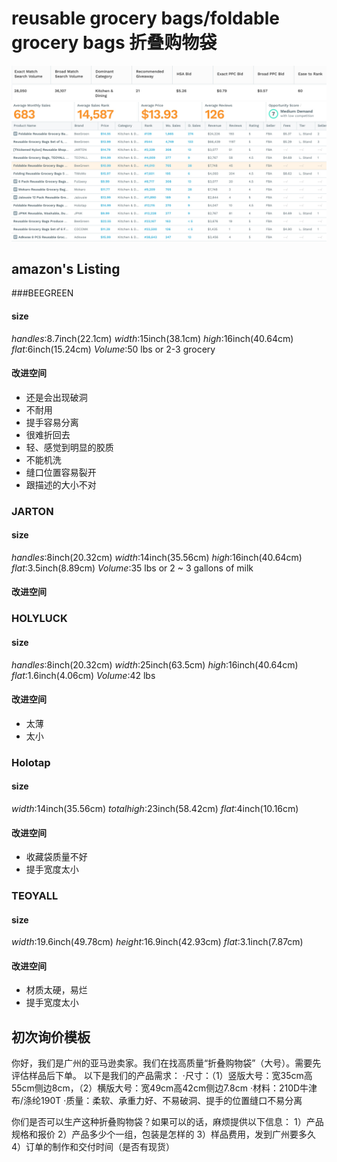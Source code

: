 # reusable grocery bags/foldable grocery bags 折叠购物袋

![](media/15386466407616.jpg)
![](media/15386507029052.jpg)

## amazon's Listing
###BEEGREEN
#### size
*handles*:8.7inch(22.1cm) *width*:15inch(38.1cm) *high*:16inch(40.64cm) *flat*:6inch(15.24cm) *Volume*:50 lbs or 2-3 grocery 
#### 改进空间
- 还是会出现破洞
- 不耐用
- 提手容易分离
- 很难折回去
- 轻、感觉到明显的胶质
- 不能机洗
- 缝口位置容易裂开
- 跟描述的大小不对

### JARTON
#### size
*handles*:8inch(20.32cm) *width*:14inch(35.56cm) *high*:16inch(40.64cm) *flat*:3.5inch(8.89cm) *Volume*:35 lbs or  2 ~ 3 gallons of milk 
#### 改进空间

### HOLYLUCK
#### size
*handles*:8inch(20.32cm) *width*:25inch(63.5cm) *high*:16inch(40.64cm) *flat*:1.6inch(4.06cm) *Volume*:42 lbs
#### 改进空间
- 太薄
- 太小

### Holotap
#### size
*width*:14inch(35.56cm) *totalhigh*:23inch(58.42cm) *flat*:4inch(10.16cm) 
#### 改进空间
- 收藏袋质量不好
- 提手宽度太小



### TEOYALL
#### size
*width*:19.6inch(49.78cm) *height*:16.9inch(42.93cm) *flat*:3.1inch(7.87cm) 
#### 改进空间
- 材质太硬，易烂
- 提手宽度太小

## 初次询价模板
你好，我们是广州的亚马逊卖家。我们在找高质量“折叠购物袋”（大号）。需要先评估样品后下单。
以下是我们的产品需求：
·尺寸：（1）竖版大号：宽35cm高55cm侧边8cm，（2）横版大号：宽49cm高42cm侧边7.8cm
·材料：210D牛津布/涤纶190T
·质量：柔软、承重力好、不易破洞、提手的位置缝口不易分离

你们是否可以生产这种折叠购物袋？如果可以的话，麻烦提供以下信息：
1）产品规格和报价
2）产品多少个一组，包装是怎样的
3）样品费用，发到广州要多久
4）订单的制作和交付时间（是否有现货）

